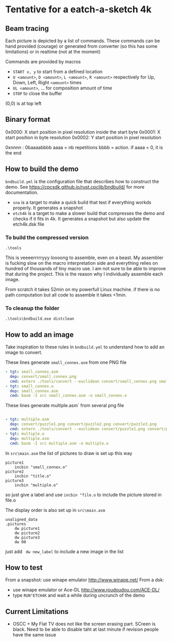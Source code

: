 # Tentative for a eatch-a-sketch 4k

## Beam tracing

Each picture is depicted by a list of commands. These commands can be hand provided (courage) or generated from converter (so this has some limitations) or in realtime (not at the moment)

Commands are provided by macros

- `START x, y` to start from a defined location
- `U <amount>`, `D <amount>`, `L <amount>`, `R <amount>` respectively for Up, Down, Left, Right `<amount>` times
- `UL <amount>`, ... for composition amount of time
- `STOP` to close the buffer


(0,0) is at top left


## Binary format

0x0000: X start position in pixel resolution inside the start byte
0x0001: X start position in byte  resolution
0x0002: Y start position in pixel resolution


0xnnnn : 0baaaabbbb aaaa = nb repetitions bbbb = action. if aaaa = 0, it is the end


## How to build the demo

`bndbuild.yml` is the configuration file that describes how to construct the demo. See <https://cpcsdk.github.io/rust.cpclib/bndbuild/> for more documentation.

- `sna` is a target to make a quick build that test if everything workds properly. It generates a snapshot
- `etch4k` is a target to make a slower build that compresses the demo and checks if it fits in 4k. It generates a snapshot but also update the etch4k.dsk file


### To build the compressed version

```
.\tools
```

This is veeeerrrrryyy loooong to assemble, even on a beast.
My assembler is fucking slow on the macro interpretation side and everything relies on hundred of thousands of tiny macro use. 
I am not sure to be able to improve that during the project.
This is the reason why I individually assemble each image.


From scratch it takes 52min on my powerfull Linux machine.
if there is no path computation but all code to assemble it takes <1min.

### To cleanup the folder

```
.\tools\bndbuild.exe distclean
```

## How to add  an image

Take inspiration to these rules in `bndbuild.yml` to understand how to add an image to convert.

These lines generate `small_connex.asm` from one PNG file

```yaml
- tgt: small_connex.asm
  dep: convert/small_connex.png
  cmd: extern ./tools/convert --euclidean convert/small_connex.png small_connex.asm
- tgt: small_connex.o
  dep: small_connex.asm
  cmd: basm -I src small_connex.asm -o small_connex.o
```


These lines generate  multiple.asm` from several png file

```yaml

- tgt: multiple.asm
  dep: convert/puzzle1.png convert/puzzle2.png convert/puzzle3.png
  cmd: extern ./tools/convert --euclidean convert/puzzle1.png convert/puzzle2.png convert/puzzle3.png multiple.asm
- tgt: multiple.o
  dep: multiple.asm
  cmd: basm -I src multiple.asm -o multiple.o
```


In `src\main.asm` the list of pictures to draw is set up this way

```z80
picture1
	incbin "small_connex.o"
picture2
	incbin "title.o"
picture3
	incbin "multiple.o"
```
so just give a label and use `incbin "file.o` to include the picture stored in file.o

The display order is also set up in  `src\main.asm` 

```z80
unaligned_data
.pictures
	dw picture1
	dw picture2
	dw picture3
	dw 00
```

just add ` dw new_label` to include a new image in the list

## How to test

From a snapshot: use winape emulator http://www.winape.net/
From a dsk: 

 - use winape emulator or Ace-DL http://www.roudoudou.com/ACE-DL/
 - type `RUN"ETCH4K` and wait a while during uncrunch of the demo


## Current Limitations

- OSCC + My Flat TV does not like the screen erasing part. SCreen is black. Need to be able to disable taht at last minute if revision people have the same issue